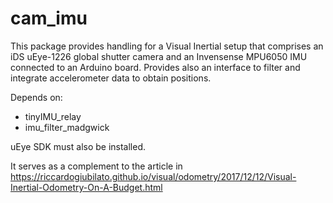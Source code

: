 # cam_imu

This package provides handling for a Visual Inertial setup that comprises an iDS uEye-1226 global shutter camera and an Invensense MPU6050 IMU connected to an Arduino board. Provides also an interface to filter and integrate accelerometer data to obtain positions.

Depends on:
* tinyIMU_relay
* imu_filter_madgwick

uEye SDK must also be installed.

It serves as a complement to the article in https://riccardogiubilato.github.io/visual/odometry/2017/12/12/Visual-Inertial-Odometry-On-A-Budget.html
